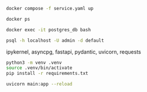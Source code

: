



```sh
docker compose -f service.yaml up

docker ps

docker exec -it postgres_db bash

psql -h localhost -U admin -d default


```

ipykernel, asyncpg, fastapi, pydantic, uvicorn, requests
```sh
python3 -m venv .venv
source .venv/bin/activate
pip install -r requirements.txt
```

```sh
uvicorn main:app --reload
```